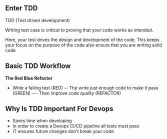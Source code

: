## Enter TDD
TDD (Test driven development)

Writing test case is critical to proving that your code works as intended.

Here, your test drives the design and development of the code. This keeps your focus on the purpose of the code also ensure that you are writing solid code

## Basic TDD Workflow

**The Red Blue Refactor**

- Write a failing test (RED)
-- The write just enough code to make it pass (GREEN)
--- Then improve code quality (REFACTOR)

## Why Is TDD Important For Devops

- Saves time when developing
- In order to create a Devops CI/CD pipeline all tests must pass
- IT ensures future changes don't break your code